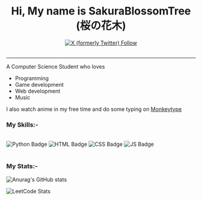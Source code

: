 <h1 align=center>Hi, My name is SakuraBlossomTree (桜の花木) </h1> 

<div id="badges" align=center>

  <a href="https://twitter.com/SakuraBlossom65">
    <img alt="X (formerly Twitter) Follow" src="https://img.shields.io/twitter/follow/SakuraBlossom65">
  </a>
  
  <br/>
  <br/>
  
</div>

-----

A Computer Science Student who loves 
- Programming
- Game development
- Web development
- Music 

I also watch anime in my free time and do some typing on <a href="https://monkeytype.com">Monkeytype</a>

<h3>My Skills:- </h3>

<div class="badges">

  <br />

  <img src="https://img.shields.io/badge/Python-3776AB?style=for-the-badge&logo=python&logoColor=white" alt="Python Badge"/>

  <img src="https://img.shields.io/badge/HTML5-E34F26?style=for-the-badge&logo=html5&logoColor=white" alt="HTML Badge"/>

  <img src="https://img.shields.io/badge/CSS3-1572B6?style=for-the-badge&logo=css3&logoColor=white" alt="CSS Badge"/>

  <img src="https://img.shields.io/badge/JavaScript-F7DF1E?style=for-the-badge&logo=javascript&logoColor=black" alt="JS Badge"/>
  
</div>

<br />

<h3>My Stats:- </h3>

<img src="https://github-readme-stats.vercel.app/api?username=SakuraBlossomTree&theme=tokyonight" alt="Anurag's GitHub stats">

![LeetCode Stats](https://leetcard.jacoblin.cool/eskyozar?theme=nord&font=JetBrains%20Mono&ext=activity)


